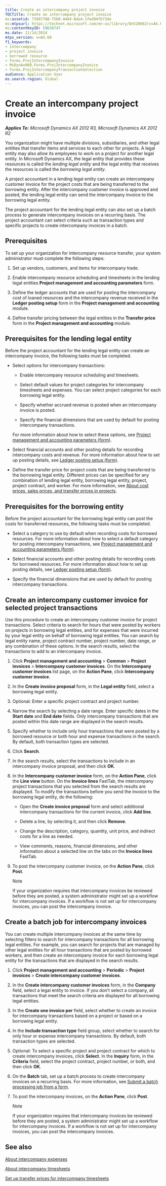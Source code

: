 ```yaml
---
title: Create an intercompany project invoice
TOCTitle: Create an intercompany project invoice
ms:assetid: 73987788-75b0-4484-8da4-1fed94fb73de
ms:mtpsurl: https://technet.microsoft.com/en-us/library/Dn528662(v=AX.60)
ms:contentKeyID: 59636747
ms.date: 11/14/2014
mtps_version: v=AX.60
f1_keywords:
- intercompany
- project invoice
- borrowed resource
- Forms.ProjIntercompanyInvoice
- MsDynAx060.Forms.ProjIntercompanyInvoice
- Forms.ProjIntercompanyTransactionSelection
audience: Application User
ms.search.region: Global
---
```


# Create an intercompany project invoice 


_**Applies To:** Microsoft Dynamics AX 2012 R3, Microsoft Dynamics AX 2012 R2_

You organization might have multiple divisions, subsidiaries, and other legal entities that transfer items and services to each other for projects. A legal entity may also allow its employees to work on a project for another legal entity. In Microsoft Dynamics AX, the legal entity that provides these resources is called the *lending legal entity* and the legal entity that receives the resources is called the *borrowing legal entity*.

A project accountant in a lending legal entity can create an intercompany customer invoice for the project costs that are being transferred to the borrowing entity. After the intercompany customer invoice is approved and posted, the lending legal entity can send the intercompany invoice to the borrowing legal entity.

The project accountant for the lending legal entity can also set up a batch process to generate intercompany invoices on a recurring basis. The project accountant can select criteria such as transaction types and specific projects to create intercompany invoices in a batch.

## Prerequisites

To set up your organization for intercompany resource transfer, your system administrator must complete the following steps:

1.  Set up vendors, customers, and items for intercompany trade.

2.  Enable intercompany resource scheduling and timesheets in the lending legal entities **Project management and accounting parameters** form.

3.  Define the ledger accounts that are used for posting the intercompany cost of loaned resources and the intercompany revenue received in the **Ledger posting setup** form in the **Project management and accounting** module.

4.  Define transfer pricing between the legal entities in the **Transfer price** form in the **Project management and accounting** module.

## Prerequisites for the lending legal entity

Before the project accountant for the lending legal entity can create an intercompany invoice, the following tasks must be completed.

  - Select options for intercompany transactions:
    
      - Enable intercompany resource scheduling and timesheets.
    
      - Select default values for project categories for intercompany timesheets and expenses. You can select project categories for each borrowing legal entity.
    
      - Specify whether accrued revenue is posted when an intercompany invoice is posted.
    
      - Specify the financial dimensions that are used by default for posting intercompany transactions.
    
    For more information about how to select these options, see [Project management and accounting parameters (form)](https://technet.microsoft.com/en-us/library/aa599440\(v=ax.60\)).

  - Select financial accounts and other posting details for recording intercompany costs and revenue. For more information about how to set up posting details, see [Ledger posting setup (form)](https://technet.microsoft.com/en-us/library/aa599270\(v=ax.60\)).

  - Define the transfer price for project costs that are being transferred to the borrowing legal entity. Different prices can be specified for any combination of lending legal entity, borrowing legal entity, project, project contract, and worker. For more information, see [About cost prices, sales prices, and transfer prices in projects](about-cost-prices-sales-prices-and-transfer-prices-in-projects.md).

## Prerequisites for the borrowing entity

Before the project accountant for the borrowing legal entity can post the costs for transferred resources, the following tasks must be completed.

  - Select a category to use by default when recording costs for borrowed resources. For more information about how to select a default category for posting intercompany transactions, see [Project management and accounting parameters (form)](https://technet.microsoft.com/en-us/library/aa599440\(v=ax.60\)).

  - Select financial accounts and other posting details for recording costs for borrowed resources. For more information about how to set up posting details, see [Ledger posting setup (form)](https://technet.microsoft.com/en-us/library/aa599270\(v=ax.60\)).

  - Specify the financial dimensions that are used by default for posting intercompany transactions.

## Create an intercompany customer invoice for selected project transactions

Use this procedure to create an intercompany customer invoice for project transactions. Select criteria to search for hours that were posted by workers on projects in borrowing legal entities, and for expenses that were incurred by your legal entity on behalf of borrowing legal entities. You can search by legal entity name, project contract number, project number, date range, or any combination of these options. In the search results, select the transactions to add to an intercompany invoice.

1.  Click **Project management and accounting** \> **Common** \> **Project invoices** \> **Intercompany customer invoices**. On the **Intercompany customer invoices** list page, on the **Action Pane**, click **Intercompany customer invoice**.

2.  In the **Create invoice proposal** form, in the **Legal entity** field, select a borrowing legal entity.

3.  Optional: Enter a specific project contract and project number.

4.  Narrow the search by selecting a date range. Enter specific dates in the **Start date** and **End date** fields. Only intercompany transactions that are posted within this date range are displayed in the search results.

5.  Specify whether to include only hour transactions that were posted by a borrowed resource or both hour and expense transactions in the search. By default, both transaction types are selected.

6.  Click **Search**.

7.  In the search results, select the transactions to include in an intercompany invoice proposal, and then click **OK**.

8.  In the **Intercompany customer invoice** form, on the **Action Pane**, click the **Line view** button. On the **Invoice lines** FastTab, the intercompany project transactions that you selected from the search results are displayed. To modify the transactions before you send the invoice to the borrowing legal entity, do the following:
    
      - Open the **Create invoice proposal** form and select additional intercompany transactions for the current invoice, click **Add line**.
    
      - Delete a line, by selecting it, and then click **Remove**.
    
      - Change the description, category, quantity, unit price, and indirect costs for a line as needed.
    
      - View comments, reasons, financial dimensions, and other information about a selected line on the tabs on the **Invoice lines** FastTab.

9.  To post the intercompany customer invoice, on the **Action Pane**, click **Post**.
    

    > [!NOTE]
    > <P>If your organization requires that intercompany invoices be reviewed before they are posted, a system administrator might set up a workflow for intercompany invoices. If a workflow is not set up for intercompany invoices, you can post the intercompany invoice.</P>



## Create a batch job for intercompany invoices

You can create multiple intercompany invoices at the same time by selecting filters to search for intercompany transactions for all borrowing legal entities. For example, you can search for projects that are managed by other legal entities for all hour transactions that are posted by borrowed workers, and then create an intercompany invoice for each borrowing legal entity for the transactions that are displayed in the search results.

1.  Click **Project management and accounting** \> **Periodic** \> **Project invoices** \> **Create intercompany customer invoices**.

2.  In the **Create intercompany customer invoices** form, in the **Company** field, select a legal entity to invoice. If you don’t select a company, all transactions that meet the search criteria are displayed for all borrowing legal entities.

3.  In the **Create one invoice per** field, select whether to create an invoice for intercompany transactions based on a project or based on a borrowing legal entity.

4.  In the **Include transaction type** field group, select whether to search for only hour or expense intercompany transactions. By default, both transaction types are selected.

5.  Optional: To select a specific project and project contract for which to create intercompany invoices, click **Select**. In the **Inquiry** form, in the **Criteria** field, select the project contract, project number, or both, and then click **OK**.

6.  On the **Batch** tab, set up a batch process to create intercompany invoices on a recurring basis. For more information, see [Submit a batch processing job from a form](submit-a-batch-processing-job-from-a-form.md).

7.  To post the intercompany invoices, on the **Action Pane**, click **Post**.
    

    > [!NOTE]
    > <P>If your organization requires that intercompany invoices be reviewed before they are posted, a system administrator might set up a workflow for intercompany invoices. If a workflow is not set up for intercompany invoices, you can post the intercompany invoices.</P>



## See also

[About intercompany expenses](about-intercompany-expenses.md)

[About intercompany timesheets](about-intercompany-timesheets.md)

[Set up transfer prices for intercompany timesheets](set-up-transfer-prices-for-intercompany-timesheets.md)

  



